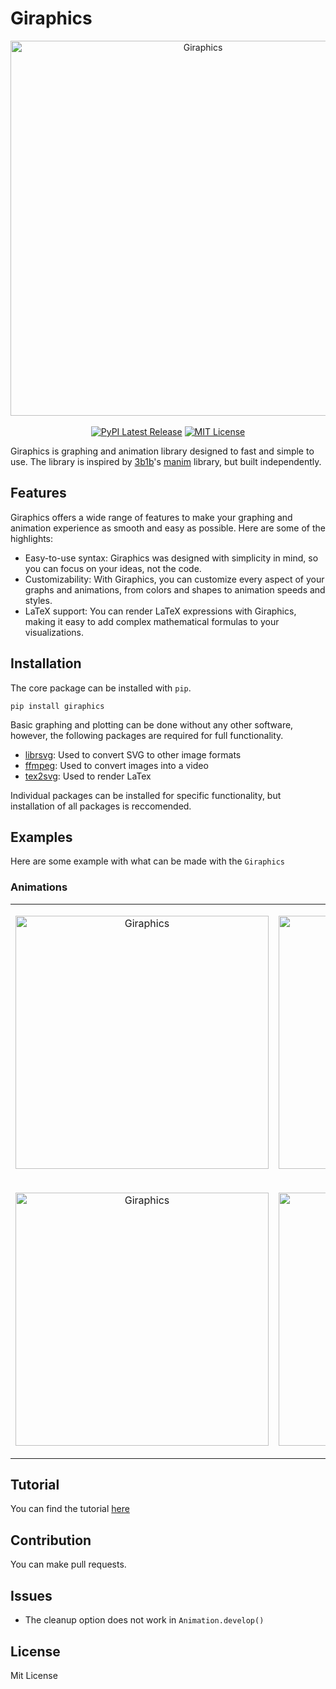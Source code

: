# Giraphics
<p align="center">
  <img src="https://github.com/tghira16/GiraFix/blob/master/res/banner.svg?raw=true=250x" width="600" title="Giraphics">
  <br></br>
  <a href="https://pypi.org/project/giraphics/"><img src="https://img.shields.io/pypi/v/giraphics.svg?style=flat&logo=pypi" alt="PyPI Latest Release"></a>
      <a href="http://choosealicense.com/licenses/mit/"><img src="https://img.shields.io/badge/license-MIT-red.svg?style=flat" alt="MIT License"></a>

</p>

Giraphics is graphing and animation library designed to fast and simple to use. The library is inspired by [3b1b]'s [manim] library, but built independently.

## Features
Giraphics offers a wide range of features to make your graphing and animation experience as smooth and easy as possible. Here are some of the highlights:

- Easy-to-use syntax: Giraphics was designed with simplicity in mind, so you can focus on your ideas, not the code.
- Customizability: With Giraphics, you can customize every aspect of your graphs and animations, from colors and shapes to animation speeds and styles.
- LaTeX support: You can render LaTeX expressions with Giraphics, making it easy to add complex mathematical formulas to your visualizations.

## Installation
The core package can be installed with `pip`.

```
pip install giraphics
```

Basic graphing and plotting can be done without any other software, however, the following packages are required for full functionality.
* [librsvg]: Used to convert SVG to other image formats
* [ffmpeg]: Used to convert images into a video 
* [tex2svg]: Used to render LaTex

Individual packages can be installed for specific functionality, but installation of all packages is reccomended.
## Examples
Here are some example with what can be made with the `Giraphics`

### Animations

<table padding="0" border="0">
 <tr> 
 <td>
  <p align="center">
  <img src="https://github.com/tghira16/Giraphics/blob/2ee931665e40ac08abc7c3d5c1e786850b206071/Examples/TaylorSeriesSine.gif" width="405" title="Giraphics">
</p>
 </td>
  <td>
   <p align="center">
  <img src="https://github.com/tghira16/Giraphics/blob/3954109a0ce0ad0f6c1dd7b809207faeb3f10d79/Examples/SquareTransform.gif" width="405" title="Giraphics">
</p>
  </td>
 </tr>
  <tr> 
 <td>
     <p align="center">
  <img src="https://github.com/tghira16/Giraphics/blob/3954109a0ce0ad0f6c1dd7b809207faeb3f10d79/Examples/LinTrans02.gif" width="405" title="Giraphics">
</p>
 </td>
  <td>
  <p align="center">
  <img src="https://github.com/tghira16/Giraphics/blob/master/res/DoublePendulum.gif" width="405" title="Giraphics">
</p>
  </td>
 </tr>
 </table>
 
<!-- 

* Here is an example of the Sine series, every second we add a new term the Taylor expansion of Sine.
<p align="center">
  <img src="https://github.com/tghira16/Giraphics/blob/2ee931665e40ac08abc7c3d5c1e786850b206071/Examples/TaylorSeriesSine.gif" width="405" title="Giraphics">
</p>
* Here is a stationary phase approximation to a Quantum Anharmonic Oscillator. This particular approximation relies on evolving under classical evolution. 
The red curve represents numerical solution of Schroedingers equation, while the blue curve represents the approximation. Lines below the plot show where the grid gets evolved to. The approximation manages to get the expectation of the postion and the phase reasonably well.
![qho](https://github.com/tghira16/Giraphics/blob/9fadce9292134ad908eae19e52d6eb01a59e254d/Examples/QHO_kick_eigen22%20copy.gif)
 * This is the conformal map that takes `z -> z^2`.
 * 
 ![Conformal Map](https://github.com/tghira16/Giraphics/blob/3954109a0ce0ad0f6c1dd7b809207faeb3f10d79/Examples/SquareTransform.gif)
 * This is a linear transformation that visualised as a transformation of the grid.
 ![Linear Transformation](https://github.com/tghira16/Giraphics/blob/3954109a0ce0ad0f6c1dd7b809207faeb3f10d79/Examples/LinTrans02.gif)
 * This is a double pendulum with different initial conditions.
 ![Double Pendulum](https://github.com/tghira16/Giraphics/blob/master/res/DoublePendulum.gif)
 * This is a quantum quartic oscillator. 
 
 ![QCO](https://github.com/tghira16/Giraphics/blob/master/res/QuarticOscillator.gif?raw=true)
 * Lorentz attractor

 ![QCO](https://github.com/tghira16/Giraphics/blob/master/res/lorentz.gif?raw=true) -->

## Tutorial 
You can find the tutorial [here]

## Contribution
You can make pull requests.

## Issues 

* The cleanup option does not work in `Animation.develop()`
## License
Mit License

[ffmpeg]: <https://ffmpeg.org/>
[3b1b]: <https://github.com/3b1b>
[manim]: <https://github.com/3b1b/manim>
[librsvg]: <https://github.com/GNOME/librsvg>
[tex2svg]: <https://github.com/mathjax/mathjax-node-cli/blob/master/bin/tex2svg>
[plot]: <https://github.com/tghira16/GiraFix/blob/master/Examples/graph_example.py>
[complexplot]: <https://github.com/tghira16/GiraFix/blob/master/Examples/Complex_Function_Example.py>
[vectorfield]: <https://github.com/tghira16/GiraFix/blob/master/Examples/Vector_field_example.py>
[here]: <https://github.com/tghira16/Giraphics/blob/master/tutorial.md>
